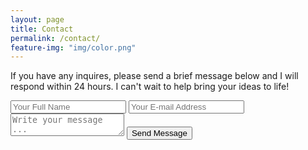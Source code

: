 ```yaml
---
layout: page
title: Contact
permalink: /contact/
feature-img: "img/color.png"
---
```


 If you have any inquires, please send a brief message below and I will respond within 24 hours. I can't wait to help bring your ideas to life!
<form action="https://getsimpleform.com/messages?form_api_token=3f356016307b9868d533998d70de9a8a" method="post">
  <!-- the redirect_to is optional, the form will redirect to the referrer on submission -->
  <input type='hidden' name='redirect_to' value='full-url/thank-you/' />
  <input type='text' name='name' placeholder='Your Full Name' />
  <input type='email' name='email' placeholder='Your E-mail Address' />
  <textarea name='message' placeholder='Write your message ...'></textarea>
  <input type='submit' value='Send Message' />
</form>
